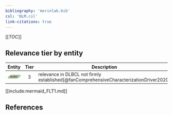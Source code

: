 ```yaml
---
bibliography: 'morinlab.bib'
csl: 'NLM.csl'
link-citations: true
---
```


[[_TOC_]]




## Relevance tier by entity

|Entity|Tier|Description|
|:------:|:----:|--------------------------------------|
|![DLBCL](images/icons/DLBCL_tier3.png)|3|relevance in DLBCL not firmly established[@fanComprehensiveCharacterizationDriver2020]|





[[include:mermaid_FLT1.md]]

## References


